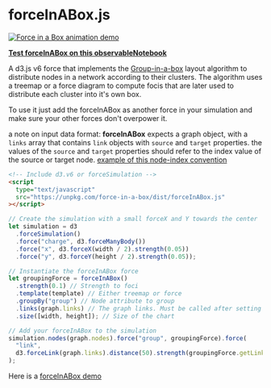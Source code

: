 # forceInABox.js

<a href="https://observablehq.com/@john-guerra/force-in-a-box">
  <img src="https://raw.githubusercontent.com/john-guerra/forceInABox/main/example/forceInABox.gif" alt="Force in a Box animation demo" />
</a>

[**Test forceInABox on this observableNotebook**](https://observablehq.com/@john-guerra/force-in-a-box)

A d3.js v6 force that implements the [Group-in-a-box](http://hcil2.cs.umd.edu/trs/2011-24/2011-24.pdf) layout algorithm to distribute nodes in a network according to their clusters. The algorithm uses a treemap or a force diagram to compute focis that are later used to distribute each cluster into it's own box.

To use it just add the forceInABox as another force in your simulation and make sure your other forces don't overpower it.

a note on input data format: **forceInABox** expects a graph object, with a `links` array that contains `link` objects with `source` and `target` properties. the values of the `source` and `target` properties should refer to the index value of the source or target node. [example of this node-index convention](https://gist.github.com/john-guerra/830e536314436e2c6396484bcc1e3b3d#file-miserables-json)

```html
<!-- Include d3.v6 or forceSimulation -->
<script
  type="text/javascript"
  src="https://unpkg.com/force-in-a-box/dist/forceInABox.js"
></script>
```

```js
// Create the simulation with a small forceX and Y towards the center
let simulation = d3
  .forceSimulation()
  .force("charge", d3.forceManyBody())
  .force("x", d3.forceX(width / 2).strength(0.05))
  .force("y", d3.forceY(height / 2).strength(0.05));

// Instantiate the forceInABox force
let groupingForce = forceInABox()
  .strength(0.1) // Strength to foci
  .template(template) // Either treemap or force
  .groupBy("group") // Node attribute to group
  .links(graph.links) // The graph links. Must be called after setting the grouping attribute
  .size([width, height]); // Size of the chart

// Add your forceInABox to the simulation
simulation.nodes(graph.nodes).force("group", groupingForce).force(
  "link",
  d3.forceLink(graph.links).distance(50).strength(groupingForce.getLinkStrength) // default link force will try to join nodes in the same group stronger than if they are in different groups
);
```

Here is a [forceInABox demo](https://bl.ocks.org/john-guerra/830e536314436e2c6396484bcc1e3b3d)
